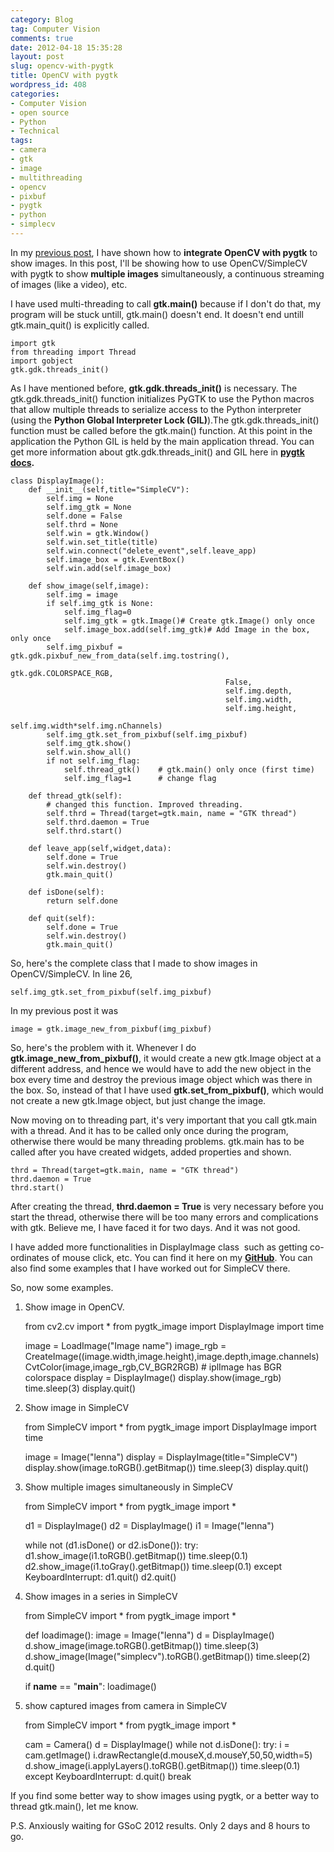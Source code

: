 ```yaml
---
category: Blog
tag: Computer Vision
comments: true
date: 2012-04-18 15:35:28
layout: post
slug: opencv-with-pygtk
title: OpenCV with pygtk
wordpress_id: 408
categories:
- Computer Vision
- open source
- Python
- Technical
tags:
- camera
- gtk
- image
- multithreading
- opencv
- pixbuf
- pygtk
- python
- simplecv
---
```


In my [previous post](http://jayrambhia.wordpress.com/2012/04/10/integrating-opencv-with-pygtk/), I have shown how to **integrate OpenCV with pygtk** to show images. In this post, I'll be showing how to use OpenCV/SimpleCV with pygtk to show **multiple images** simultaneously, a continuous streaming of images (like a video), etc.

I have used multi-threading to call **gtk.main()** because if I don't do that, my program will be stuck untill, gtk.main() doesn't end. It doesn't end untill gtk.main_quit() is explicitly called.

    
    import gtk
    from threading import Thread
    import gobject
    gtk.gdk.threads_init()




As I have mentioned before, **gtk.gdk.threads_init()** is necessary. The gtk.gdk.threads_init() function initializes PyGTK to use the Python macros that allow multiple threads to serialize access to the Python interpreter (using the **Python Global Interpreter Lock (GIL)**).The gtk.gdk.threads_init() function must be called before the gtk.main() function. At this point in the application the Python GIL is held by the main application thread. You can get more information about gtk.gdk.threads_init() and GIL here in **[pygtk docs](http://www.pygtk.org/docs/pygtk/gdk-functions.html#function-gdk--threads-init).**

    
    class DisplayImage():
        def __init__(self,title="SimpleCV"):
            self.img = None
            self.img_gtk = None
            self.done = False
            self.thrd = None
            self.win = gtk.Window()
            self.win.set_title(title)
            self.win.connect("delete_event",self.leave_app)
            self.image_box = gtk.EventBox()
            self.win.add(self.image_box)
      
        def show_image(self,image):
            self.img = image
            if self.img_gtk is None:
                self.img_flag=0
                self.img_gtk = gtk.Image()# Create gtk.Image() only once
                self.image_box.add(self.img_gtk)# Add Image in the box, only once
            self.img_pixbuf = gtk.gdk.pixbuf_new_from_data(self.img.tostring(),
                                                    gtk.gdk.COLORSPACE_RGB,
                                                    False,
                                                    self.img.depth,
                                                    self.img.width,
                                                    self.img.height,
                                                    self.img.width*self.img.nChannels)
            self.img_gtk.set_from_pixbuf(self.img_pixbuf)
            self.img_gtk.show()
            self.win.show_all()
            if not self.img_flag:
                self.thread_gtk()    # gtk.main() only once (first time)
                self.img_flag=1      # change flag
            
        def thread_gtk(self):
            # changed this function. Improved threading.
            self.thrd = Thread(target=gtk.main, name = "GTK thread")
            self.thrd.daemon = True
            self.thrd.start()
        
        def leave_app(self,widget,data):
            self.done = True
            self.win.destroy()
            gtk.main_quit()
    
        def isDone(self):
            return self.done
        
        def quit(self):
            self.done = True
            self.win.destroy()
            gtk.main_quit()
    




So, here's the complete class that I made to show images in OpenCV/SimpleCV.
In line 26,

    
    self.img_gtk.set_from_pixbuf(self.img_pixbuf)





In my previous post it was

    
    image = gtk.image_new_from_pixbuf(img_pixbuf)





So, here's the problem with it. Whenever I do **gtk.image_new_from_pixbuf()**, it would create a new gtk.Image object at a different address, and hence we would have to add the new object in the box every time and destroy the previous image object which was there in the box. So, instead of that I have used **gtk.set_from_pixbuf()**, which would not create a new gtk.Image object, but just change the image.

Now moving on to threading part, it's very important that you call gtk.main with a thread. And it has to be called only once during the program, otherwise there would be many threading problems. gtk.main has to be called after you have created widgets, added properties and shown.

    
    thrd = Thread(target=gtk.main, name = "GTK thread")
    thrd.daemon = True
    thrd.start()




After creating the thread, **thrd.daemon = True** is very necessary before you start the thread, otherwise there will be too many errors and complications with gtk. Believe me, I have faced it for two days. And it was not good.

I have added more functionalities in DisplayImage class  such as getting co-ordinates of mouse click, etc. You can find it here on my **[GitHub](https://github.com/jayrambhia/SimpleCVexamples/tree/master/pygtk_image)**. You can also find some examples that I have worked out for SimpleCV there.

So, now some examples.
1. Show image in OpenCV.

    
    from cv2.cv import *
    from pygtk_image import DisplayImage
    import time
    
    image = LoadImage("Image name")
    image_rgb = CreateImage((image.width,image.height),image.depth,image.channels)
    CvtColor(image,image_rgb,CV_BGR2RGB) # iplImage has BGR colorspace
    display = DisplayImage()
    display.show(image_rgb)
    time.sleep(3)
    display.quit()




2. Show image in SimpleCV

    
    from SimpleCV import *
    from pygtk_image import DisplayImage
    import time
    
    image = Image("lenna")
    display = DisplayImage(title="SimpleCV")
    display.show(image.toRGB().getBitmap())
    time.sleep(3)
    display.quit()




3. Show multiple images simultaneously in SimpleCV
    
    from SimpleCV import *
    from pygtk_image import *
    
    d1 = DisplayImage()
    d2 = DisplayImage()
    i1 = Image("lenna")
    
    while not (d1.isDone() or d2.isDone()):
        try:
            d1.show_image(i1.toRGB().getBitmap())
            time.sleep(0.1)
            d2.show_image(i1.toGray().getBitmap())
            time.sleep(0.1)
        except KeyboardInterrupt:
            d1.quit()
            d2.quit()




4. Show images in a series in SimpleCV
    
    from SimpleCV import *
    from pygtk_image import *
    
    def loadimage():
        image = Image("lenna")
        d = DisplayImage()
        d.show_image(image.toRGB().getBitmap())
        time.sleep(3)
        d.show_image(Image("simplecv").toRGB().getBitmap())
        time.sleep(2)
        d.quit()
    
    if __name__ == "__main__":
        loadimage()




5. show captured images from camera in SimpleCV
    
    from SimpleCV import *
    from pygtk_image import *
    
    cam = Camera()
    d = DisplayImage()
    while not d.isDone():
        try:
            i = cam.getImage()
            i.drawRectangle(d.mouseX,d.mouseY,50,50,width=5)
            d.show_image(i.applyLayers().toRGB().getBitmap())
            time.sleep(0.1)
        except KeyboardInterrupt:
            d.quit()
            break




If you find some better way to show images using pygtk, or a better way to thread gtk.main(), let me know.

P.S. Anxiously waiting for GSoC 2012 results. Only 2 days and 8 hours to go.
